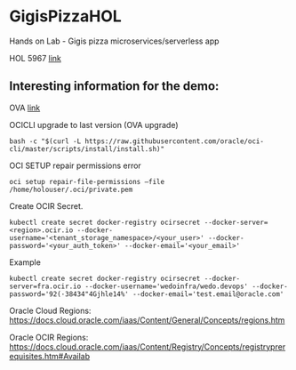# GigisPizzaHOL
Hands on Lab - Gigis pizza microservices/serverless app

HOL 5967 [link](https://github.com/oraclespainpresales/GigisPizzaHOL/blob/master/hol5967_userguide.md "HOL5967")

## Interesting information for the demo:

OVA [link](https://objectstorage.eu-frankfurt-1.oraclecloud.com/p/hZnw2wJSeVpigjnOHBwSO9-GcZrdNyjqgWi1FObBvHg/n/wedoinfra/b/DevCS_Clone_WedoDevops/o/HOL5967-OOW2019.ova "ova hol")

OCICLI upgrade to last version (OVA upgrade)
```
bash -c "$(curl -L https://raw.githubusercontent.com/oracle/oci-cli/master/scripts/install/install.sh)"
```

OCI SETUP repair permissions error
```
oci setup repair-file-permissions –file /home/holouser/.oci/private.pem
```

Create OCIR Secret.
```
kubectl create secret docker-registry ocirsecret --docker-server=<region>.ocir.io --docker-username='<tenant_storage_namespace>/<your_user>' --docker-password='<your_auth_token>' --docker-email='<your_email>'
```
Example
```
kubectl create secret docker-registry ocirsecret --docker-server=fra.ocir.io --docker-username='wedoinfra/wedo.devops' --docker-password='92(·38434"4Gjhle14%' --docker-email='test.email@oracle.com'
```

Oracle Cloud Regions:
https://docs.cloud.oracle.com/iaas/Content/General/Concepts/regions.htm

Oracle OCIR Regions:
https://docs.cloud.oracle.com/iaas/Content/Registry/Concepts/registryprerequisites.htm#Availab
